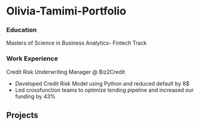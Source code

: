 # Olivia-Tamimi-Portfolio

### Education
Masters of Science in Business Analytics- Fintech Track

### Work Experience
Credit Risk Underwriting Manager @ Biz2Credit
- Developed Credit Risk Model using Python and reduced default by 8$
- Led crossfunction teams to optimize lending pipeline and increased our funding by 43%

## Projects 
